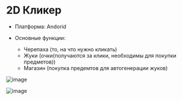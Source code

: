 # 2D Кликер

* Платформа: Andorid

* Основные функции: 
  * Черепаха (то, на что нужно кликать)
  * Жуки (очки(получаются за клики, необходимы для покупки предметов))
  * Магазин (покупка предемтов для автогенерации жуков)
  
![image](https://user-images.githubusercontent.com/82523053/212756825-f74c14bc-b11a-4aa8-9e81-30645d73b67e.png)

![image](https://user-images.githubusercontent.com/82523053/212756892-80af49d6-0f1e-4bc4-b33c-e9ae9a4c3702.png)
